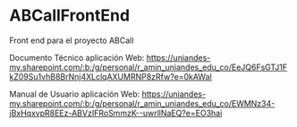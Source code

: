 # ABCallFrontEnd
Front end para el proyecto ABCall

Documento Técnico aplicación Web: https://uniandes-my.sharepoint.com/:b:/g/personal/r_amin_uniandes_edu_co/EeJQ6FsGTJ1FkZ09Su1vhB8BrNnj4XLclqAXUMRNP8zRfw?e=0kAWaI

Manual de Usuario aplicación Web: https://uniandes-my.sharepoint.com/:b:/g/personal/r_amin_uniandes_edu_co/EWMNz34-jBxHqxvpR8EEz-ABVzIFRoSmmzK--uwrllNaEQ?e=EO3hai
